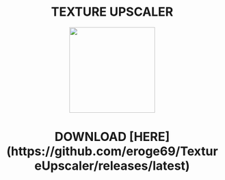 <h1 align="center">
TEXTURE UPSCALER
</h1>

<p align="center">
  <img width="200" height="200" src=https://github.com/user-attachments/assets/ed9a942d-a674-4e2f-8652-ca7d76f29ad5>
</p>

<h1 align="center">
DOWNLOAD [HERE](https://github.com/eroge69/TextureUpscaler/releases/latest)
</h1>
